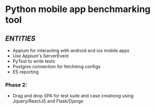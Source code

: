 # Python mobile app benchmarking tool

## **_ENTITIES_**
* Appium for interacting with android and ios mobile apps
* Use Appium's ServerEvent
* PyTest to write tests
* Postgres connection for fetchinng configs
* ES reporting

### Phase 2:
* Drag and drop SPA for test suite and case creationg using Jquery/ReactJS and Flask/Django